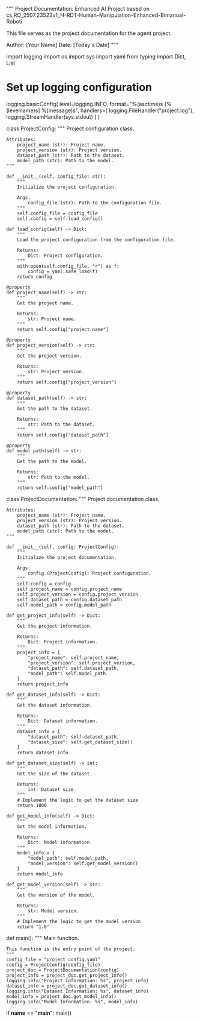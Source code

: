 """
Project Documentation: Enhanced AI Project based on cs.RO_2507.23523v1_H-RDT-Human-Manipulation-Enhanced-Bimanual-Roboti

This file serves as the project documentation for the agent project.

Author: [Your Name]
Date: [Today's Date]
"""

import logging
import os
import sys
import yaml
from typing import Dict, List

# Set up logging configuration
logging.basicConfig(
    level=logging.INFO,
    format="%(asctime)s [%(levelname)s] %(message)s",
    handlers=[
        logging.FileHandler("project.log"),
        logging.StreamHandler(sys.stdout)
    ]
)

class ProjectConfig:
    """
    Project configuration class.

    Attributes:
        project_name (str): Project name.
        project_version (str): Project version.
        dataset_path (str): Path to the dataset.
        model_path (str): Path to the model.
    """

    def __init__(self, config_file: str):
        """
        Initialize the project configuration.

        Args:
            config_file (str): Path to the configuration file.
        """
        self.config_file = config_file
        self.config = self.load_config()

    def load_config(self) -> Dict:
        """
        Load the project configuration from the configuration file.

        Returns:
            Dict: Project configuration.
        """
        with open(self.config_file, "r") as f:
            config = yaml.safe_load(f)
        return config

    @property
    def project_name(self) -> str:
        """
        Get the project name.

        Returns:
            str: Project name.
        """
        return self.config["project_name"]

    @property
    def project_version(self) -> str:
        """
        Get the project version.

        Returns:
            str: Project version.
        """
        return self.config["project_version"]

    @property
    def dataset_path(self) -> str:
        """
        Get the path to the dataset.

        Returns:
            str: Path to the dataset.
        """
        return self.config["dataset_path"]

    @property
    def model_path(self) -> str:
        """
        Get the path to the model.

        Returns:
            str: Path to the model.
        """
        return self.config["model_path"]

class ProjectDocumentation:
    """
    Project documentation class.

    Attributes:
        project_name (str): Project name.
        project_version (str): Project version.
        dataset_path (str): Path to the dataset.
        model_path (str): Path to the model.
    """

    def __init__(self, config: ProjectConfig):
        """
        Initialize the project documentation.

        Args:
            config (ProjectConfig): Project configuration.
        """
        self.config = config
        self.project_name = config.project_name
        self.project_version = config.project_version
        self.dataset_path = config.dataset_path
        self.model_path = config.model_path

    def get_project_info(self) -> Dict:
        """
        Get the project information.

        Returns:
            Dict: Project information.
        """
        project_info = {
            "project_name": self.project_name,
            "project_version": self.project_version,
            "dataset_path": self.dataset_path,
            "model_path": self.model_path
        }
        return project_info

    def get_dataset_info(self) -> Dict:
        """
        Get the dataset information.

        Returns:
            Dict: Dataset information.
        """
        dataset_info = {
            "dataset_path": self.dataset_path,
            "dataset_size": self.get_dataset_size()
        }
        return dataset_info

    def get_dataset_size(self) -> int:
        """
        Get the size of the dataset.

        Returns:
            int: Dataset size.
        """
        # Implement the logic to get the dataset size
        return 1000

    def get_model_info(self) -> Dict:
        """
        Get the model information.

        Returns:
            Dict: Model information.
        """
        model_info = {
            "model_path": self.model_path,
            "model_version": self.get_model_version()
        }
        return model_info

    def get_model_version(self) -> str:
        """
        Get the version of the model.

        Returns:
            str: Model version.
        """
        # Implement the logic to get the model version
        return "1.0"

def main():
    """
    Main function.

    This function is the entry point of the project.
    """
    config_file = "project_config.yaml"
    config = ProjectConfig(config_file)
    project_doc = ProjectDocumentation(config)
    project_info = project_doc.get_project_info()
    logging.info("Project Information: %s", project_info)
    dataset_info = project_doc.get_dataset_info()
    logging.info("Dataset Information: %s", dataset_info)
    model_info = project_doc.get_model_info()
    logging.info("Model Information: %s", model_info)

if __name__ == "__main__":
    main()
